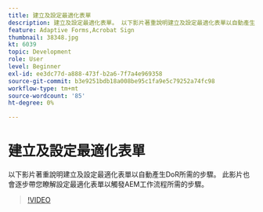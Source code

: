 ```yaml
---
title: 建立及設定最適化表單
description: 建立及設定最適化表單。 以下影片著重說明建立及設定最適化表單以自動產生DoR所需的步驟。 此影片也會逐步帶您瞭解設定最適化表單以觸發AEM工作流程所需的步驟。
feature: Adaptive Forms,Acrobat Sign
thumbnail: 38348.jpg
kt: 6039
topic: Development
role: User
level: Beginner
exl-id: ee3dc77d-a888-473f-b2a6-7f7a4e969358
source-git-commit: b3e9251bdb18a008be95c1fa9e5c79252a74fc98
workflow-type: tm+mt
source-wordcount: '85'
ht-degree: 0%

---
```


# 建立及設定最適化表單

以下影片著重說明建立及設定最適化表單以自動產生DoR所需的步驟。 此影片也會逐步帶您瞭解設定最適化表單以觸發AEM工作流程所需的步驟。

>[!VIDEO](https://video.tv.adobe.com/v/38348?quality=12&learn=on)
